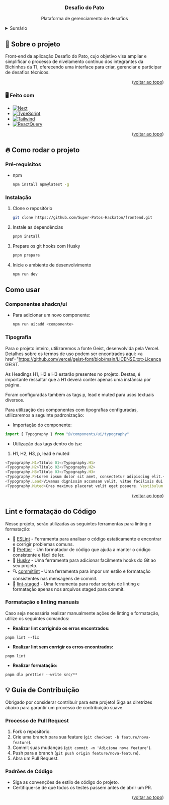 <a name="readme-top"></a>

<div align="center">
  <h3 align="center">Desafio do Pato</h3>
  <p align="center">
    Plataforma de gerenciamento de desafios
  </p>
</div>

<details>
  <summary>Sumário</summary>
  <ol>
    <li>
      <a href="#-sobre-o-projeto">Sobre o projeto</a>
      <ul>
        <li><a href="#feito-com">Feito com</a></li>
      </ul>
    </li>
    <li>
      <a href="#-como-rodar-o-projeto">Como rodar o projeto</a>
      <ul>
        <li><a href="#pré-requisitos">Pré-requisitos</a></li>
        <li><a href="#instalação">Instalação</a></li>
        <li><a href="#componentes-shadcnui">Componentes shadcn/ui</a></li>
      </ul>
      <li>
      <a href="#-guia-de-contribuição">Guia de Contribuição</a>
      <ul>
        <li><a href="#processo-de-pull-request">Processo de Pull Request</a></li>
        <li><a href="#padrões-de-código">Padrões de Código</a></li>
      </ul>
    </li>

  </ol>
</details>

## 💭 Sobre o projeto

Front-end da aplicação Desafio do Pato, cujo objetivo visa ampliar e simplificar o processo de nivelamento contínuo dos integrantes da Bichinhos da TI, oferecendo uma interface para criar, gerenciar e participar de desafios técnicos.

<p align="right">(<a href="#readme-top">voltar ao topo</a>)</p>

### 🖥️ Feito com

- [![Next][Next.js]][Next-url]
- [![TypeScript][Typescript]][Typescript-url]
- [![Tailwind][TailwindCSS]][Tailwind-url]
- [![ReactQuery][ReactQuery]][ReactQuery-url]

<p align="right">(<a href="#readme-top">voltar ao topo</a>)</p>

<!-- GETTING STARTED -->

## 🔥 Como rodar o projeto

### Pré-requisitos

- npm
  ```sh
  npm install npm@latest -g
  ```

### Instalação

1. Clone o repositório
   ```sh
   git clone https://github.com/Super-Patos-Hackaton/frontend.git
   ```
2. Instale as dependências
   ```sh
   pnpm install
   ```
3. Prepare os git hooks com Husky
   ```sh
   pnpm prepare
   ```
4. Inicie o ambiente de desenvolvimento
   ```sh
   npm run dev
   ```

## Como usar

### Componentes shadcn/ui

- Para adicionar um novo componente:
  ```sh
  npm run ui:add <componente>
  ```
  
### Tipografia

Para o projeto inteiro, utilizaremos a fonte Geist, desenvolvida pela Vercel. Detalhes sobre os termos de uso podem ser encontrados aqui: <a href="https://github.com/vercel/geist-font/blob/main/LICENSE.txt>Licença GEIST</a>.

As Headings H1, H2 e H3 estarão presentes no projeto. Destas, é importante ressaltar que a H1 deverá conter apenas uma instância por página.

Foram configuradas também as tags p, lead e muted para usos textuais diversos.

Para utilização dos componentes com tipografias configuradas, utilizaremos a seguinte padronização:

* Importação do componente:
```js
import { Typography } from "@/components/ui/typography"
```
* Utilização das tags dentro do tsx:
1. H1, H2, H3, p, lead e muted
```js
<Typography.H1>Título 01</Typography.H1>
<Typography.H2>Título 02</Typography.H2>
<Typography.H3>Título 03</Typography.H3>
<Typography.P>Lorem ipsum dolor sit amet, consectetur adipiscing elit.</Typography.P>
<Typography.Lead>Vivamus dignissim accumsan velit, vitae facilisis dui accumsan ac.</Typography.Lead>
<Typography.Muted>Cras maximus placerat velit eget posuere. Vestibulum scelerisque</Typography.Muted>
```

<p align="right">(<a href="#readme-top">voltar ao topo</a>)</p>

## Lint e formatação do Código

Nesse projeto, serão utilizadas as seguintes ferramentas para linting e formatação:

- 🚦 [ESLint](https://eslint.org/) - Ferramenta para analisar o código estaticamente e encontrar e corrigir problemas comuns.
- 💄 [Prettier](https://prettier.io/) - Um formatador de código que ajuda a manter o código consistente e fácil de ler.
- 🐶 [Husky](https://typicode.github.io/husky/#/) - Uma ferramenta para adicionar facilmente hooks do Git ao seu projeto.
- 🔍 [commitlint](https://commitlint.js.org/) - Uma ferramenta para impor um estilo e formatação consistentes nas mensagens de commit.
- 🐶 [lint-staged](https://github.com/lint-staged/lint-staged) - Uma ferramenta para rodar scripts de linting e formatação apenas nos arquivos staged para commit.

### Formatação e linting manuais
Caso seja necessária realizar manualmente ações de linting e formatação, utilize os seguintes comandos:

- <strong>Realizar lint corrigindo os erros encontrados:</strong>
```
pnpm lint --fix
```

- <strong>Realizar lint sem corrigir os erros encontrados:</strong>
```
pnpm lint
```

- <strong>Realizar formatação:</strong>
```
pnpm dlx prettier --write src/**
```

## 💡 Guia de Contribuição

Obrigado por considerar contribuir para este projeto! Siga as diretrizes abaixo para garantir um processo de contribuição suave.

### Processo de Pull Request

1. Fork o repositório.
2. Crie uma branch para sua feature (`git checkout -b feature/nova-feature`).
3. Commit suas mudanças (`git commit -m 'Adiciona nova feature'`).
4. Push para a branch (`git push origin feature/nova-feature`).
5. Abra um Pull Request.

### Padrões de Código

- Siga as convenções de estilo de código do projeto.
- Certifique-se de que todos os testes passem antes de abrir um PR.

<p align="right">(<a href="#readme-top">voltar ao topo</a>)</p>

[Next.js]: https://img.shields.io/badge/next.js-000000?style=for-the-badge&logo=nextdotjs&logoColor=white
[Next-url]: https://nextjs.org/
[Typescript]: https://img.shields.io/badge/typescript-%23007ACC?style=for-the-badge&logo=typescript&logoColor=white
[Typescript-url]: https://www.typescriptlang.org
[TailwindCSS]: https://img.shields.io/badge/tailwindcss-%2338B2AC?style=for-the-badge&logo=tailwind-css&logoColor=white
[Tailwind-url]: https://tailwindcss.com
[ReactQuery]: https://img.shields.io/badge/-React%20Query-FF4154?style=for-the-badge&logo=react%20query&logoColor=white
[ReactQuery-url]: https://tanstack.com/query/latest
